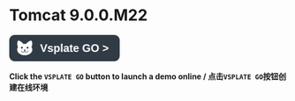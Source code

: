 # Tomcat 9.0.0.M22

<a href="https://www.vsplate.com/?docker-compose=https://github.com/vsplate/dcenvs/tomcat/9.0.0.M22"><img alt="VSPLATE GO" src="https://raw.githubusercontent.com/vsplate/images/master/vsgo_btn.png" width="200px"></a>

**Click the `VSPLATE GO` button to launch a demo online / 点击`VSPLATE GO`按钮创建在线环境**